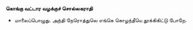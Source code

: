 **கொங்கு வட்டார வழக்குச் சொல்லகராதி**
- மாலைப்பொழுது. அந்தி நேரொத்துலெ எங்கெ கொழந்தீயெ தூக்கிகிட்டு போறே.

